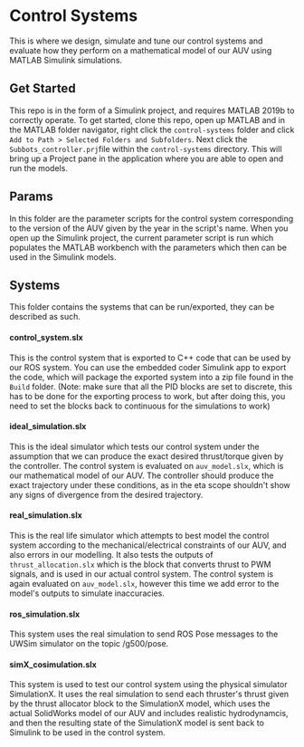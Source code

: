 
# Control Systems

This is where we design, simulate and tune our control systems and evaluate how they perform on a mathematical model of our AUV using MATLAB Simulink simulations. 

## Get Started
This repo is in the form of a Simulink project, and requires MATLAB 2019b to correctly operate. To get started, clone this repo, open up MATLAB and in the MATLAB folder navigator, right click the `control-systems` folder and click `Add to Path > Selected Folders and Subfolders`. Next click the `Subbots_controller.prj`file within the `control-systems` directory. This will bring up a Project pane in the application where you are able to open and run the models.

## Params
In this folder are the parameter scripts for the control system corresponding to the version of the AUV given by the year in the script's name. When you open up the Simulink project, the current parameter script is run which populates the MATLAB workbench with the parameters which then can be used in the Simulink models.

## Systems
This folder contains the systems that can be run/exported, they can be described as such.
#### control_system.slx
This is the control system that is exported to C++ code that can be used by our ROS system. You can use the embedded coder Simulink app to export the code, which will package the exported system into a zip file found in the `Build` folder. (Note: make sure that all the PID blocks are set to discrete, this has to be done for the exporting process to work, but after doing this, you need to set the blocks back to continuous for the simulations to work)

#### ideal_simulation.slx
This is the ideal simulator which tests our control system under the assumption that we can produce the exact desired thrust/torque given by the controller. The control system is evaluated on `auv_model.slx`, which is our mathematical model of our AUV. The controller should produce the exact trajectory under these conditions, as in the eta scope shouldn't show any signs of divergence from the desired trajectory.

#### real_simulation.slx
This is the real life simulator which attempts to best model the control system according to the mechanical/electrical constraints of our AUV, and also errors in our modelling. It also tests the outputs of `thrust_allocation.slx` which is the block that converts thrust to PWM signals, and is used in our actual control system. The control system is again evaluated on `auv_model.slx`, however this time we add error to the model's outputs to simulate inaccuracies.

#### ros_simulation.slx
This system uses the real simulation to send ROS Pose messages to the UWSim simulator on the topic /g500/pose.

#### simX_cosimulation.slx
This system is used to test our control system using the physical simulator SimulationX. It uses the real simulation to send each thruster's thrust given by the thrust allocator block to the SimulationX model, which uses the actual SolidWorks model of our AUV and includes realistic hydrodynamcis, and then the resulting state of the SimulationX model is sent back to Simulink to be used in the control system. 
